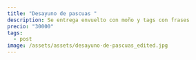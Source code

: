 ```yaml
---
title: "Desayuno de pascuas "
description: Se entrega envuelto con moño y tags con frases
precio: "30000"
tags:
  - post
image: /assets/assets/desayuno-de-pascuas_edited.jpg
---
```

